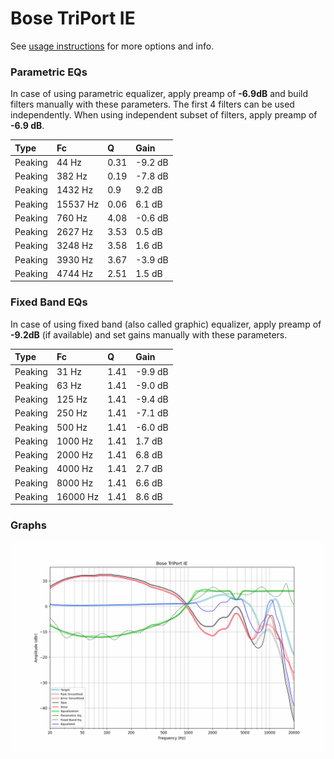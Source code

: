 # Bose TriPort IE
See [usage instructions](https://github.com/jaakkopasanen/AutoEq#usage) for more options and info.

### Parametric EQs
In case of using parametric equalizer, apply preamp of **-6.9dB** and build filters manually
with these parameters. The first 4 filters can be used independently.
When using independent subset of filters, apply preamp of **-6.9 dB**.

| Type    | Fc       |    Q | Gain    |
|:--------|:---------|:-----|:--------|
| Peaking | 44 Hz    | 0.31 | -9.2 dB |
| Peaking | 382 Hz   | 0.19 | -7.8 dB |
| Peaking | 1432 Hz  | 0.9  | 9.2 dB  |
| Peaking | 15537 Hz | 0.06 | 6.1 dB  |
| Peaking | 760 Hz   | 4.08 | -0.6 dB |
| Peaking | 2627 Hz  | 3.53 | 0.5 dB  |
| Peaking | 3248 Hz  | 3.58 | 1.6 dB  |
| Peaking | 3930 Hz  | 3.67 | -3.9 dB |
| Peaking | 4744 Hz  | 2.51 | 1.5 dB  |

### Fixed Band EQs
In case of using fixed band (also called graphic) equalizer, apply preamp of **-9.2dB**
(if available) and set gains manually with these parameters.

| Type    | Fc       |    Q | Gain    |
|:--------|:---------|:-----|:--------|
| Peaking | 31 Hz    | 1.41 | -9.9 dB |
| Peaking | 63 Hz    | 1.41 | -9.0 dB |
| Peaking | 125 Hz   | 1.41 | -9.4 dB |
| Peaking | 250 Hz   | 1.41 | -7.1 dB |
| Peaking | 500 Hz   | 1.41 | -6.0 dB |
| Peaking | 1000 Hz  | 1.41 | 1.7 dB  |
| Peaking | 2000 Hz  | 1.41 | 6.8 dB  |
| Peaking | 4000 Hz  | 1.41 | 2.7 dB  |
| Peaking | 8000 Hz  | 1.41 | 6.6 dB  |
| Peaking | 16000 Hz | 1.41 | 8.6 dB  |

### Graphs
![](./Bose%20TriPort%20IE.png)